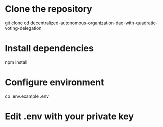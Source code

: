# Clone the repository
git clone <repository-url>
cd decentralized-autonomous-organization-dao-with-quadratic-voting-delegation

# Install dependencies
npm install

# Configure environment
cp .env.example .env
# Edit .env with your private key
